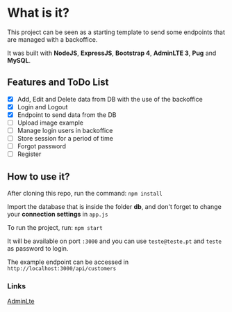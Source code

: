 # What is it? 

This project can be seen as a starting template to send some endpoints that are managed with a backoffice.

It was built with **NodeJS**, **ExpressJS**, **Bootstrap 4**, **AdminLTE 3**, **Pug** and **MySQL**. 

## Features and ToDo List

* [x] Add, Edit and Delete data from DB with the use of the backoffice
* [x] Login and Logout
* [x] Endpoint to send data from the DB 
* [ ] Upload image example
* [ ] Manage login users in backoffice
* [ ] Store session for a period of time
* [ ] Forgot password
* [ ] Register

## How to use it? 

After cloning this repo, run the command: ```npm install```

Import the database that is inside the folder **db**, and don't forget to change your **connection settings** in ```app.js```

To run the project, run: ```npm start```

It will be available on port ```:3000``` and you can use ```teste@teste.pt``` and ```teste``` as password to login.

The example endpoint can be accessed in ```http://localhost:3000/api/customers```

### Links

[AdminLte](https://adminlte.io/)
